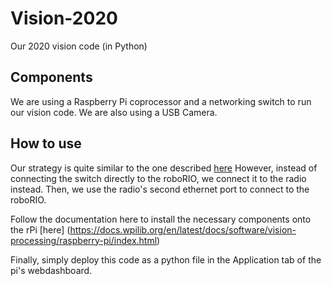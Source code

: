 # Vision-2020
Our 2020 vision code (in Python)

## Components
We are using a Raspberry Pi coprocessor and a networking switch to run our vision code. We are also using a USB Camera.

## How to use 
Our strategy is quite similar to the one described [here](https://docs.wpilib.org/en/latest/docs/software/vision-processing/raspberry-pi/using-a-coprocessor-for-vision-processing.html)
However, instead of connecting the switch directly to the roboRIO, we connect it to the radio instead. Then, we use the radio's second ethernet port to connect to the roboRIO.

Follow the documentation here to install the necessary components onto the rPi [here] (https://docs.wpilib.org/en/latest/docs/software/vision-processing/raspberry-pi/index.html)

Finally, simply deploy this code as a python file in the Application tab of the pi's webdashboard.
